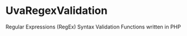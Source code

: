 UvaRegexValidation
==================

Regular Expressions (RegEx) Syntax Validation Functions written in PHP
